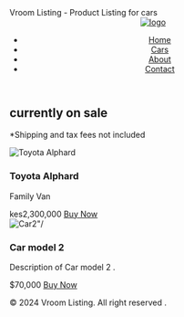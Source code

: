 <!DOCTYPE html>
<html lang="en">
<head>
   <meta charset="utf-8/>
   <meta name ="viewport" content="width=device-width, initial-scale=1.0"/>
   <tittle>Vroom Listing - Product Listing for cars</tittle>
   <link rel="stylesheet" href="./style.cgg"/>
   <link rel="icon"type="image/x-icon"href="./favicon.svg"/>
</head>
<body>
  <header>
    <div class="container">
    <a href="./index.html">
    <img scr="./vroom-logo.svg" class="logo" alt="logo"/>
    </a>
    <nav>
      <ul>
         <li><a href=#">Home</a></li>
         <li><a href="#">Cars</a></li>
         <li><a href="#">About</a></li>
         <li><a href="#">Contact</a></li>
      </ul>
    </nav>
  </div>
  </header>
  <div class="container">
   <div class="header-text">
     <h2>currently on sale</h2>
     <p>*Shipping and tax fees not included</p>
   </div>
   <div class="product-list>
   <div class="product-card">
    <img src="./image (1).jpeg" alt="Toyota Alphard">
    <h3>Toyota Alphard</h3>
    <p>Family Van</p>
    <span class"price">kes2,300,000</span>
    <a href="#" class="btn">Buy Now</a>
   </div>
   <div class=product-card">
    <img src="car2. jpg"alt=Car2"/>
    <h3>Car model 2</h3>
    <p>Description of Car model 2 .</p>
    <span class="price">$70,000</span>
    <a href="#" class="btn">Buy Now</a>
   </div>
  </div>
  <footer>
     <div class="footer">
        <p>&copy; 2024 Vroom Listing. All right reserved .</p>
        <!--<img scr="./vroom-logo.srg" class="footer-logo" alt"logo"/>-->
     </div>
  </footer>
</body> 
</html> 
